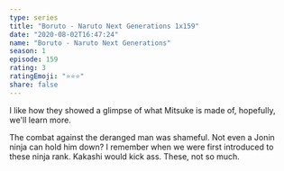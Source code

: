```yaml
--- 
type: series 
title: "Boruto - Naruto Next Generations 1x159" 
date: "2020-08-02T16:47:24" 
name: "Boruto - Naruto Next Generations" 
season: 1 
episode: 159 
rating: 3 
ratingEmoji: "⭐️⭐️⭐️" 
share: false 
---
```


I like how they showed a glimpse of what Mitsuke is made of, hopefully, we'll learn more.

The combat against the deranged man was shameful. Not even a Jonin ninja can hold him down? I remember when we were first introduced to these ninja rank. Kakashi would kick ass. These, not so much.
